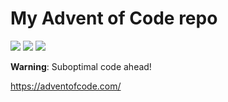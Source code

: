 # My Advent of Code repo

![](https://img.shields.io/badge/day%20📅-23-blue) ![](https://img.shields.io/badge/stars%20⭐-17-yellow) ![](https://img.shields.io/badge/days%20completed-8-red)

**Warning**: Suboptimal code ahead!

https://adventofcode.com/
